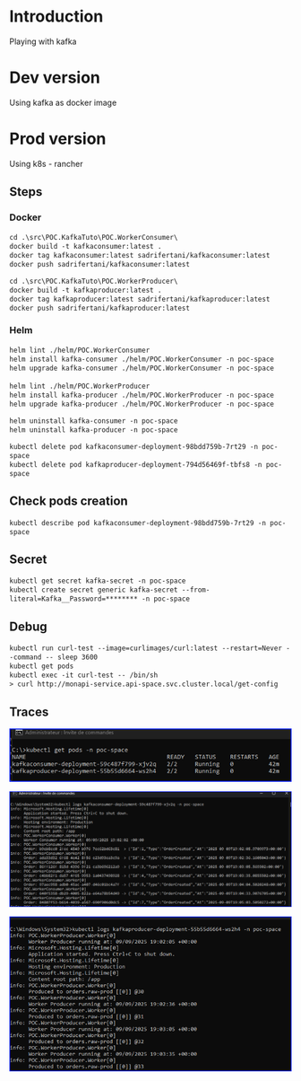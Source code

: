 # Introduction
Playing with kafka

# Dev version
Using kafka as docker image

# Prod version
Using k8s - rancher

## Steps
### Docker
```
cd .\src\POC.KafkaTuto\POC.WorkerConsumer\
docker build -t kafkaconsumer:latest .
docker tag kafkaconsumer:latest sadrifertani/kafkaconsumer:latest
docker push sadrifertani/kafkaconsumer:latest
```

```
cd .\src\POC.KafkaTuto\POC.WorkerProducer\
docker build -t kafkaproducer:latest .
docker tag kafkaproducer:latest sadrifertani/kafkaproducer:latest
docker push sadrifertani/kafkaproducer:latest
```

### Helm
```
helm lint ./helm/POC.WorkerConsumer
helm install kafka-consumer ./helm/POC.WorkerConsumer -n poc-space
helm upgrade kafka-consumer ./helm/POC.WorkerConsumer -n poc-space

helm lint ./helm/POC.WorkerProducer
helm install kafka-producer ./helm/POC.WorkerProducer -n poc-space
helm upgrade kafka-producer ./helm/POC.WorkerProducer -n poc-space
```

```
helm uninstall kafka-consumer -n poc-space
helm uninstall kafka-producer -n poc-space
```

```
kubectl delete pod kafkaconsumer-deployment-98bdd759b-7rt29 -n poc-space
kubectl delete pod kafkaproducer-deployment-794d56469f-tbfs8 -n poc-space
```

## Check pods creation
```
kubectl describe pod kafkaconsumer-deployment-98bdd759b-7rt29 -n poc-space
```

## Secret
```
kubectl get secret kafka-secret -n poc-space
kubectl create secret generic kafka-secret --from-literal=Kafka__Password=******** -n poc-space
```

## Debug
```
kubectl run curl-test --image=curlimages/curl:latest --restart=Never --command -- sleep 3600
kubectl get pods
kubectl exec -it curl-test -- /bin/sh
> curl http://monapi-service.api-space.svc.cluster.local/get-config
```

## Traces
![alt text](./docs/lst-pods-image.png)

![alt text](./docs/pod-consumer-image.png)

![alt text](./docs/pod-producer-image.png)